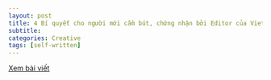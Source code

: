 ```yaml
---
layout: post
title: 4 Bí quyết cho người mới cầm bút, chứng nhận bởi Editor của Vietcetera
subtitle: 
categories: Creative
tags: [self-written]
---
```

[Xem bài viết](https://vietcetera.com/vn/4-bi-quyet-cho-nguoi-moi-cam-but-chung-nhan-boi-editor-cua-vietcetera)
